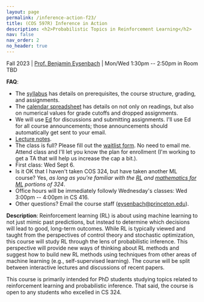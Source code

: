 ```yaml
---
layout: page
permalink: /inference-action-f23/
title: (COS 597R) Inference in Action
description: <h2>Probabilistic Topics in Reinforcement Learning</h2>
nav: false
nav_order: 2
no_header: true
---
```


<p>Fall 2023 | <a href="./about.md">Prof. Benjamin Eysenbach</a> | Mon/Wed 1:30pm -- 2:50pm in Room TBD</p>

**FAQ**:
* The [syllabus](https://docs.google.com/document/d/1xUoNZrKHR_a3MxtylMJRAU1Th8IJ0vzf6l3m7Fijbfk/edit?usp=sharing) has details on prerequisites, the course structure, grading, and assignments.
* The [calendar spreadsheet](https://docs.google.com/spreadsheets/d/1D2dUuV_7qoaSrhImrnZhiuU0o0UaafulO_95wGVdxEU/edit?usp=sharing) has details on not only on readings, but also on numerical values for grade cutoffs and dropped assignments.
* We will use [Ed](https://edstem.org/us/courses/45944/discussion/) for discussions and submitting assignments. I'll use Ed for all course announcements; those announcements should automatically get sent to your email.
* [Lecture notes](https://drive.google.com/drive/folders/1oRACWS431wHO0WX_OUS99aSNRNzrHdLH?usp=sharing).
* The class is full? Please fill out the [waitlist form](https://forms.gle/vtWQ1xtD2fkEL97Q9). No need to email me. Attend class and I'll let you know the plan for enrollment (I'm working to get a TA that will help us increase the cap a bit.).
* First class: Wed Sept 6.
* Is it OK that I haven't taken COS 324, but have taken another ML course? Yes, _as long as you're familiar with the [RL](https://princeton-introml.github.io/files/part4.pdf) and [mathematics for ML](https://princeton-introml.github.io/files/part6.pdf) portions of 324_.
* Office hours will be immediately followly Wednesday's classes: Wed 3:00pm -- 4:00pm in CS 416.
* Other questions? Email the course staff ([eysenbach@princeton.edu](mailto:eysenbach@princeton.edu)).

**Description**: Reinforcement learning (RL) is about using machine learning to not just mimic past predictions, but instead to determine which decisions will lead to good, long-term outcomes. While RL is typically viewed and taught from the perspectives of control theory and stochastic optimization, this course will study RL through the lens of probabilistic inference. This perspective will provide new ways of thinking about RL methods and suggest how to build new RL methods using techniques from other areas of machine learning (e.g., self-supervised learning). The course will be split between interactive lectures and discussions of recent papers.

This course is primarily intended for PhD students studying topics related to reinforcement learning and probabilistic inference. That said, the course is open to any students who excelled in CS 324. 
